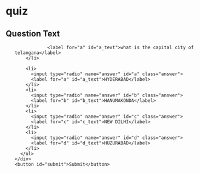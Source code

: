 # quiz

<div class="quiz-container" id="quiz">
    <div class="quiz-header">
      <h2 id="question">Question Text</h2>
      <ul>
      
				<label for="a" id="a_text">what is the capital city of telangana</label>
        </li>
          
        <li>
          <input type="radio" name="answer" id="a" class="answer">
          <label for="a" id="a_text">HYDERABAD</label>
        </li>
        <li>
          <input type="radio" name="answer" id="b" class="answer">
          <label for="b" id="b_text">HANUMAKONDA</label>
        </li>
        <li>
          <input type="radio" name="answer" id="c" class="answer">
          <label for="c" id="c_text">NEW DILHI</label>
        </li>
        <li>
          <input type="radio" name="answer" id="d" class="answer">
          <label for="d" id="d_text">HUZURABAD</label>
        </li>
      </ul>
    </div>
    <button id="submit">Submit</button>
  </div>
